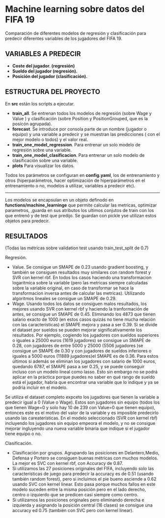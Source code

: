 # Machine learning sobre datos del FIFA 19

Comparación de  diferentes modelos de regresión y clasificación para predecir diferentes variables de los jugadores del FIFA 19.
## VARIABLES A PREDECIR
* **Coste del jugador. (regresión)**
* **Sueldo del jugador (regresión).**
* **Posición del jugador (clasificación).**
##

## ESTRUCTURA DEL PROYECTO

En <b>src </b> están los scripts a ejecutar.
* **train_all**. Se entrenan todos los modelos de regresión (sobre Wage y Value ) y clasificación (sobre Position y PositionGrouped, que es la posicón agrupada).
* **forecast**. Se introduce por consola  parte de un nombre (jugador o equipo) y una variable a predecir y 
se muestran las predicciones ( con el mejor modelo o todos) y el valor real.
* **train_one_model_regression**. Para entrenar un solo modelo de regresión sobre una variable.
* **train_one_model_clasificacion**. Para entrenar un solo modelo de clasificación sobre una variable.
* **plots** Para visualizar los datos.

Todos los parámetros se configuran en <b>config.yaml</b>, los de entrenamiento y otros (hiperparámetros, hacer optimización de hiperparámetros en el entrenamiento o no,
modelos a utilizar, variables a predecir etc).

* **
Los modelos  se encapsulan en un objeto definodo en <b>functions/machine_learninge</b> que permite calcular las metricas, optimizar parametros,
,guarda en sus atributos los ultimos conjutos de  train con los que entrenó y de  test que predijo. Se guardan con pickle yse utilizan estos objetos para predecir.

## RESULTADOS
(Todas las métricas sobre validation test usando train_test_split de 0.7)

Regresión. 
* Value. Se consigue un SMAPE de 0.23 usando gradient boosting, y también se consiguen resultados muy similares con random forest y  SVR con kernel rbf. 
En todos los casos haciendo una transformacion logaritmica sobre la variable (pero las metricas siempre calculadas sobre la variable
original, en caso de transformar se hace la transformacion inversa antes de calcular las metricas). Utilizando algoritmos lineales se consigue un SMAPE de 0.29.
* Wage. Usando todos los datos se consiguen malos resultados, los mejores usando SVR con kernel rbf y haciendo la tranformación de antes, se consigue un SMAPE de 0.45.
Eliminando los 4873 que tienen salario exacto de 1000 (en estos casos quizás no tiene mucha relación con las características) el SMAPE mejora y pasa a ser 0.39.
Si se divide el dataset por sueldos se pueden mejorar significativamente los resultados. 
Por ejemplo, cogiendo los jugadores con sueldos superiores o iguales a 25000 euros (1619 jugadores) se consigue un SMAPE de 0.28, con jugadores de entre 5000 y 25000 (5506 jugadores )se consigue un SMAPE de 0.30 y
con jugadores de sueldos inferiores o iguales a 5000 euros   (11889 jugadores)el SMAPE es de 0.36. Para estos últimos si además se eliminan los jugadores con salario de 1000 euros, quedando 6787, el SMAPE pasa a ser 0.25, y se puede conseguir incluso con un modelo lineal como lasso. 
Esto sin embargo no se podrá aplicar en la práctica porque puedes no saber en qué rango de sueldo está el jugador, habría que 
encontrar una variable que lo indique y ya se podría incluir en el modelo.

Se utiliza el dataset completo expceto los jugadores que tienen la variable a predecir igual a 0 (Value o Wage).
Estos son  jugadores sin equipo (todos los que tienen Wage=0 y solo hay 10 de 239 con Value=0 que tienen equipo), entonces este es el motivo del valor de la variable y es imposible predecirlo usando las careaterísticas. En el modelo seleccionado (SVR con kernel rbf)
incluyendo los jugadores sin equipo empeora el modelo, y no se consigue mejorar ingluyendo una nueva variable binaria que indique si el jugador tiene equipo o no.


Clasificación.
* Clasificación por grupos. Agrupando las posiciones en Delantero,Medio, Defensa y Portero se consiguen buenas métricas con muchos modelos.
La mejor es SVC con kernel rbf, con Accuracy de 0.87.
* Si utilizamos las 27 posiciones originales del FIFA, incluyendo solo las características de juego para predecir la accuracy es de 0.51 (usando también random forest), pero si incluimos el pie bueno asciende a 0.62 usando SVC con kernel linear.
Esto pasa porque muchos fallos en este modelo suceden entre la misma posición pero en el lado derecho, centro o izquierdo que se predicen casi siempre como centro.
* Si utilizamos las posiciones originales pero eliminando derecha e izquierda y asignando la posición central (16 clases) se consigue una accuracy ed 0.75 (también con SVC pero con kernel linear).

